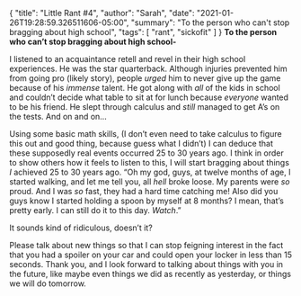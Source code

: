 {
    "title": "Little Rant #4",
    "author": "Sarah",
    "date": "2021-01-26T19:28:59.326511606-05:00",
    "summary": "To the person who can't stop bragging about high school",
    "tags": [
        "rant",
        "sickofit"
    ]
}
**To the person who can’t stop bragging about high school-**

I listened to an acquaintance retell and revel in their high school
experiences. He was the star quarterback. Although injuries prevented
him from going pro (likely story), people *urged* him to never give up
the game because of his *immense* talent. He got along with *all* of the
kids in school and couldn’t decide what table to sit at for lunch
because *everyone* wanted to be his friend. He slept through calculus
and *still* managed to get A’s on the tests. And on and on…

Using some basic math skills, (I don’t even need to take calculus to
figure this out and good thing, because guess what I didn’t) I can
deduce that these supposedly real events occurred 25 to 30 years ago. I
think in order to show others how it feels to listen to this, I will
start bragging about things *I* achieved 25 to 30 years ago. “Oh my god,
guys, at twelve months of age, I started walking, and let me tell you,
all *hell* broke loose. My parents were *so* proud. And I was *so* fast,
they had a hard time catching me\! Also did you guys know I started
holding a spoon by myself at 8 months? I mean, that’s pretty early. I
can still do it to this day. *Watch*.”

It sounds kind of ridiculous, doesn’t it?

Please talk about new things so that I can stop feigning interest in the
fact that you had a spoiler on your car and could open your locker in
less than 15 seconds. Thank you, and I look forward to talking about
things with you in the future, like maybe even things we did as recently
as yesterday, or things we will do tomorrow.

